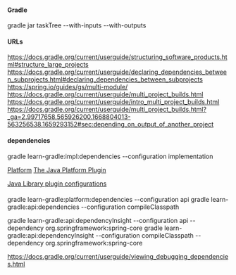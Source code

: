 #### Gradle

gradle jar taskTree --with-inputs --with-outputs

#### URLs

https://docs.gradle.org/current/userguide/structuring_software_products.html#structure_large_projects
https://docs.gradle.org/current/userguide/declaring_dependencies_between_subprojects.html#declaring_dependencies_between_subprojects
https://spring.io/guides/gs/multi-module/
https://docs.gradle.org/current/userguide/multi_project_builds.html
https://docs.gradle.org/current/userguide/intro_multi_project_builds.html
https://docs.gradle.org/current/userguide/multi_project_builds.html?_ga=2.99717658.565926200.1668804013-563256538.1659293152#sec:depending_on_output_of_another_project

#### dependencies 

gradle learn-gradle:impl:dependencies --configuration implementation

[Platform](https://www.baeldung.com/gradle-6-features)
[The Java Platform Plugin](https://docs.gradle.org/current/userguide/java_platform_plugin.html)

[Java Library plugin configurations](https://docs.gradle.org/current/userguide/java_library_plugin.html)

#### 

gradle learn-gradle:platform:dependencies --configuration api
gradle learn-gradle:api:dependencies --configuration compileClasspath

gradle learn-gradle:api:dependencyInsight --configuration api --dependency org.springframework:spring-core
gradle learn-gradle:api:dependencyInsight --configuration compileClasspath --dependency org.springframework:spring-core

https://docs.gradle.org/current/userguide/viewing_debugging_dependencies.html